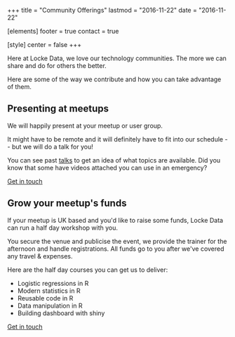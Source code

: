 +++
title = "Community Offerings"
lastmod = "2016-11-22"
date = "2016-11-22"

[elements]
  footer = true
  contact = true



[style]
  center = false
+++

Here at Locke Data, we love our technology communities. The more we can share and do for others the better.

Here are some of the way we contribute and how you can take advantage of them.

## Presenting at meetups
We will happily present at your meetup or user group.

It might have to be remote and it will definitely have to fit into our schedule -- but we will do a talk for you!

You can see past [talks](//lockelife.com/talks) to get an idea of what topics are available. Did you know that some have videos attached you can use in an emergency?

<a class="btn btn-primary" href="//lockelife.com/#contact" role="button">Get in touch</a>

## Grow your meetup's funds
If your meetup is UK based and you'd like to raise some funds, Locke Data can run a half day workshop with you.

You secure the venue and publicise the event, we provide the trainer for the afternoon and handle registrations. All funds go to you after we've covered any travel & expenses.

Here are the half day courses you can get us to deliver:

- Logistic regressions in R
- Modern statistics in R
- Reusable code in R
- Data manipulation in R
- Building dashboard with shiny

<a class="btn btn-primary" href="//lockelife.com/#contact" role="button">Get in touch</a>